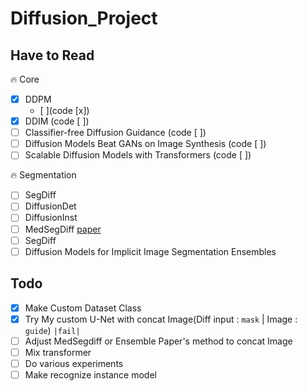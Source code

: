 # Diffusion_Project

## Have to Read
🔥 Core
- [x] DDPM
  - [ ](code [x])
- [x] DDIM (code [ ])
- [ ] Classifier-free Diffusion Guidance (code [ ])
- [ ] Diffusion Models Beat GANs on Image Synthesis (code [ ])
- [ ] Scalable Diffusion Models with Transformers (code [ ])

🔥 Segmentation
- [ ] SegDiff
- [ ] DiffusionDet
- [ ] DiffusionInst
- [ ] MedSegDiff [paper](https://arxiv.org/pdf/2211.00611v1.pdf)
- [ ] SegDiff
- [ ] Diffusion Models for Implicit Image Segmentation Ensembles

## Todo

- [x] Make Custom Dataset Class
- [x] Try My custom U-Net with concat Image(Diff input : `mask` | Image : `guide`) `|fail|`
- [ ] Adjust MedSegdiff or Ensemble Paper's method to concat Image
- [ ] Mix transformer
- [ ] Do various experiments
- [ ] Make recognize instance model
